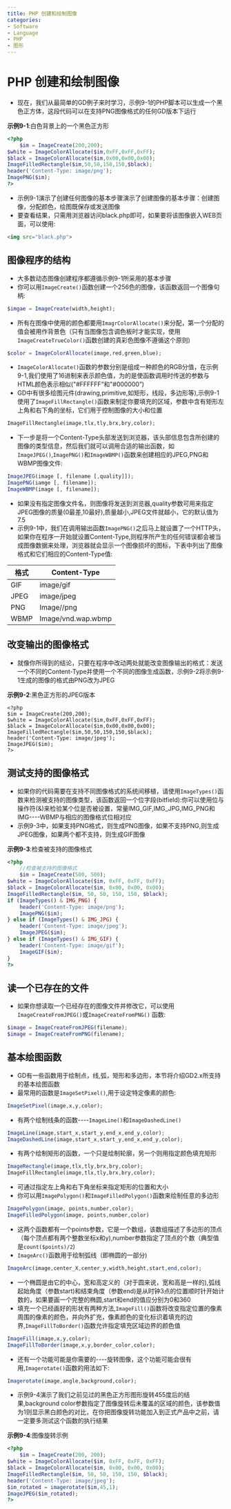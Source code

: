 ```yaml
---
title: PHP 创建和绘制图像
categories:
- Software
- Language
- PHP
- 图形
---
```

# PHP 创建和绘制图像

- 现在，我们从最简单的GD例子来时学习，示例9-1的PHP脚本可以生成一个黑色正方体，这段代码可以在支持PNG图像格式的任何GD版本下运行

**示例9-1**:白色背景上的一个黑色正方形

```php
<?php
    $im = ImageCreate(200,200);
$white = ImageColorAllocate($im,0xFF,0xFF,0xFF);
$black = ImageColorAllocate($im,0x00,0x00,0x00);
ImageFilledRectangle($im,50,50,150,150,$black);
header('Content-Type: image/png');
ImagePNG($im);
?>
```

- 示例9-1演示了创建任何图像的基本步骤演示了创建图像的基本步骤：创建图像，分配颜色，绘图既保存或发送图像
- 要查看结果，只需用浏览器访问black.php即可，如果要将该图像嵌入WEB页面，可以使用:

```html
<img src="black.php">
```

## 图像程序的结构

- 大多数动态图像创建程序都遵循示例9-1所采用的基本步骤
- 你可以用`ImageCreate()`函数创建一个256色的图像，该函数返回一个图像句柄:

```php
$imgae = ImageCreate(width,height);
```

- 所有在图像中使用的颜色都要用`ImagrColorAllocate()`来分配，第一个分配的值会被用作背景色（只有当图像包含调色板时才能实现，使用`ImageCreateTrueColor()`函数创建的真彩色图像不遵循这个原则)

```php
$color = ImageColorAllocate(image,red,green,blue);
```

- `ImageColorAllocate()`函数的参数分别是组成一种颜色的RGB分值，在示例9-1,我们使用了16进制来表示颜色值，为的是使函数调用时传送的参数与HTML颜色表示相似("#FFFFFF”和"#000000”)
- GD中有很多绘图元件(drawing,primitive,如矩形，线段，多边形等),示例9-1使用了`ImageFillRectangle()`函数来制定你要填充的区域，参数中含有矩形左上角和右下角的坐标，它们用于控制图像的大小和位置

```php
ImageFillRectangle(image,tlx,tly,brx,bry,color);
```

- 下一步是将一个Content-Type头部发送到浏览器，该头部信息包含所创建的图像的类型信息，然后我们就可以调用合适的输出函数，如`ImageJPEG()`,`ImagePNG()`和`ImageWBMP()`函数来创建相应的JPEG,PNG和WBMP图像文件:

```php
ImageJPEG(image [, filename [,quality]]);
ImagePNG(iamge [, filename]);
ImageWBMP(image [, filename]);
```

- 如果没有指定图像文件名，则图像将发送到浏览器,quality参数可用来指定JPEG图像的质量(0最差,10最好),质量越小,JPEG文件就越小，它的默认值为7.5
- 示例9-1中，我们在调用输出函数`ImagePNG()`之后马上就设置了一个HTTP头，如果你在程序一开始就设置Content-Type,则程序所产生的任何错误都会被当成图像数据来处理，浏览器就会显示一个图像损坏的图标，下表中列出了图像格式和它们相应的Content-Type值:

| 格式 | Content-Type       |
| ---- | ------------------ |
| GIF  | image/gif          |
| JPEG | image/jpeg         |
| PNG  | Image//png         |
| WBMP | Image/vnd.wap.wbmp |

## 改变输出的图像格式

- 就像你所得到的结论，只要在程序中改动两处就能改变图像输出的格式：发送一个不同的Content-Type并使用一个不同的图像生成函数，示例9-2将示例9-1生成的图像的格式由PNG改为JPEG

**示例9-2**:黑色正方形的JPEG版本

```php+HTML
<?php
$im = ImageCreate(200,200);
$white = ImageColorAllocate($im,0xFF,0xFF,0xFF);
$black = ImageColorAllocate($im,0x00,0x00,0x00);
ImageFilledRectangle($im,50,50,150,150,$black);
header('Content-Type: image/jpeg');
ImageJPEG($im);
?>
```

## 测试支持的图像格式

- 如果你的代码需要在支持不同图像格式的系统间移植，请使用`ImageTypes()`函数来检测被支持的图像类型，该函数返回一个位字段(bitfield):你可以使用位与操作符(&)来检验某个位是否被设置，常量IMG_GIF,IMG_JPG,IMG_PNG和IMG----WBMP与相应的图像格式位相对应
- 示例9-3中，如果支持PNG格式，则生成PNG图像，如果不支持PNG,则生成JPEG图像，如果两个都不支持，则生成GIF图像

**示例9-3**:检查被支持的图像格式

```php
<?php
    //检查被支持的图像格式
    $im = ImageCreate(500, 500);
$white = ImageColorAllocate($im, 0xFF, 0xFF, 0xFF);
$black = ImageColorAllocate($im, 0x00, 0x00, 0x00);
ImageFilledRectangle($im, 50, 50, 150, 150, $black);
if (ImageTypes() & IMG_PNG) {
    header('Content-Type: image/png');
    ImagePNG($im);
} else if (ImageTypes() & IMG_JPG) {
    header('Content-Type: image/jpeg');
    ImageJPEG($im);
} else if (ImageTypes() & IMG_GIF) {
    header('Content-Type: image/gif');
    ImageGIF($im);
}
?>
```

## 读一个已存在的文件

- 如果你想读取一个已经存在的图像文件并修改它，可以使用`ImageCreateFromJPEG()`或`ImageCreateFromPNG()`	函数:

```php
$image = ImageCreateFromJPEG(filename);
$image = ImageCreateFromPNG(filename);
```

## 基本绘图函数

- GD有一些函数用于绘制点，线,弧，矩形和多边形，本节将介绍GD2.x所支持的基本绘图函数
- 最常用的函数是`ImageSetPixel()`,用于设定特定像素的颜色:

```php
ImageSetPixel(image,x,y,color);
```

- 有两个绘制线条的函数----`ImageLine()`和`ImageDashedLine()`

```php
ImageLine(image,start_x,start_y,end_x,end_y,color);
ImageDashedLine(image,start_x,start_y,end_x,end_y,color);
```

- 有两个绘制矩形的函数，一个只是绘制轮廓，另一个则用指定颜色填充矩形

```php
ImageRectangle(image,tlx,tly,brx,bry,color);
ImageFillRectangle(image,tlx,tly,brx,bry,color);
```

- 可通过指定左上角和右下角坐标来指定矩形的位置和大小
- 你可以用`ImagePolygon()`和`ImageFilledPolygon()`函数来绘制任意的多边形

```php
ImagePolygon(image, points,number,color);
ImageFilledPolygon(image, points,number,color)
```

- 这两个函数都有一个points参数，它是一个数组，该数组描述了多边形的顶点（每个顶点都有两个整数坐标x和y),number参数指定了顶点的个数（典型值是`count($points)/2`)
- `ImageArc()`函数用于绘制弧线（即椭圆的一部分)

```php
ImageArc(image,center_X,center_y,width,height,start,end,color);
```

- 一个椭圆是由它的中心，宽和高定义的（对于圆来说，宽和高是一样的),弧线起始角度（参数start)和结束角度（参数end)是从时钟3点的位置顺时针开始计数的，如果要画一个完整的椭圆,start和end的值应分别为0和360
- 填充一个已经画好的形状有两种方法,`ImageFill()`函数将改变指定位置的像素周围的像素的颜色，并向外扩充，像素颜色的变化标识着填充的边界,`ImageFillToBorder()`函数允许指定填充区域边界的颜色值

```php
ImageFill(image,x,y,color);
ImageFillToBorder(image,x,y,border_color,color);
```

- 还有一个功能可能是你需要的----旋转图像，这个功能可能会很有用,`Imagerotate()`函数的用法如下:

```php
Imagerotate(image,angle,background,color);
```

- 示例9-4演示了我们之前见过的黑色正方形图形旋转455度后的结果,background color参数指定了图像旋转后未覆盖的区域的颜色，该参数值为1则显示黑白颜色的对比，在你把图像旋转功能加入到正式产品中之前，请一定要多测试这个函数的执行结果

**示例9-4**:图像旋转示例

```php
<?php
    $im = ImageCreate(200, 200);
$white = ImageColorAllocate($im, 0xFF, 0xFF, 0xFF);
$black = ImageColorAllocate($im, 0x00, 0x00, 0x00);
ImageFilledRectangle($im, 50, 50, 150, 150, $black);
header('Content-Type: image/jpeg');
$im_rotated = imagerotate($im,45,1);
ImageJPEG($im_rotated);
?>
```